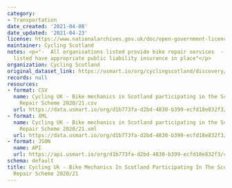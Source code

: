 ```yaml
---
category:
- Transportation
date_created: '2021-04-08'
date_updated: '2021-04-23'
license: https://www.nationalarchives.gov.uk/doc/open-government-licence/version/3/
maintainer: Cycling Scotland
notes: <p>"-  All organisations listed provide bike repair services  -    All organisations
  listed have appropriate public liability insurance in place"</p>
organization: Cycling Scotland
original_dataset_link: https://usmart.io/org/cyclingscotland/discovery/discovery-view-detail/a0f61e40-cdff-4f2c-85e6-5245d1980b9b
records: null
resources:
- format: CSV
  name: Cycling UK - Bike mechanics in Scotland participating in the Scotland Cycle
    Repair Scheme 2020/21.csv
  url: https://data.usmart.io/org/d1b773fa-d2bd-4830-b399-ecfd18e832f3/resource?resourceGUID=155cab5d-89fa-44a8-a1a6-871b3aafaf89
- format: XML
  name: Cycling UK - Bike mechanics in Scotland participating in the Scotland Cycle
    Repair Scheme 2020/21.xml
  url: https://data.usmart.io/org/d1b773fa-d2bd-4830-b399-ecfd18e832f3/resource?resourceGUID=0e015863-3700-4c04-954a-79c74dc7f6b9
- format: JSON
  name: API
  url: https://api.usmart.io/org/d1b773fa-d2bd-4830-b399-ecfd18e832f3/47d3e7ab-dd89-479d-9bcf-bfad1ee65ef5/1/urql
schema: default
title: Cycling Uk - Bike Mechanics In Scotland Participating In The Scotland Cycle
  Repair Scheme 2020/21
---
```

